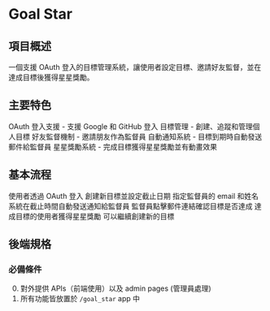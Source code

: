 # Goal Star

## 項目概述

一個支援 OAuth 登入的目標管理系統，讓使用者設定目標、邀請好友監督，並在達成目標後獲得星星獎勵。

## 主要特色

OAuth 登入支援 - 支援 Google 和 GitHub 登入
目標管理 - 創建、追蹤和管理個人目標
好友監督機制 - 邀請朋友作為監督員
自動通知系統 - 目標到期時自動發送郵件給監督員
星星獎勵系統 - 完成目標獲得星星獎勵並有動畫效果

## 基本流程

使用者透過 OAuth 登入
創建新目標並設定截止日期
指定監督員的 email 和姓名
系統在截止時間自動發送通知給監督員
監督員點擊郵件連結確認目標是否達成
達成目標的使用者獲得星星獎勵
可以繼續創建新的目標

## 後端規格

### 必備條件

0. 對外提供 APIs（前端使用）以及 admin pages (管理員處理)
1. 所有功能皆放置於 `/goal_star` app 中
